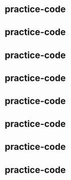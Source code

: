 # practice-code
# practice-code
# practice-code
# practice-code
# practice-code
# practice-code
# practice-code
# practice-code

